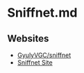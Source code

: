 # Sniffnet.md

## Websites

* [GyulyVGC/sniffnet](https://github.com/GyulyVGC/sniffnet)
* [Sniffnet Site](https://sniffnet.net/)
